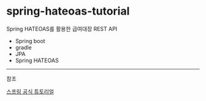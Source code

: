 # spring-hateoas-tutorial

Spring HATEOAS를 활용한 급여대장 REST API 

* Spring boot
* gradle
* JPA
* Spring HATEOAS

---

참조 

[스프링 공식 튜토리얼](https://spring.io/guides/tutorials/rest/)
